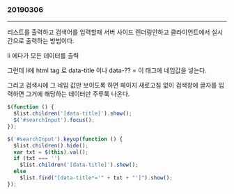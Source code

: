 ### 20190306
---
리스트를 출력하고 검색어를 입력할때 서버 사이드 렌더링안하고 클라이언트에서 실시간으로 출력하는 방법이다.

li 에다가 모든 데이터를 출력

그런데 li에 html tag 로 data-title 이나 data-?? =
이 태그에 네임값을 넣는다.

그리고 검색시에 그 네임 값만 보이도록 하면 페이지 새로고침 없이
검색창에 글자를 입력하면 그거에 해당하는 데이터만 주루룩 나온다.

```javascript
$(function () {
  $list.children('[data-title]').show();
  $('#searchInput').focus();
});

$('#searchInput').keyup(function () {
  $list.children().hide();
  var txt = $(this).val();
  if (txt === '')
    $list.children('[data-title]').show();
  else
    $list.find("[data-title*='" + txt + "']").show();
});
```